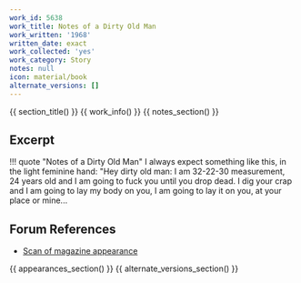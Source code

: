 ```yaml
---
work_id: 5638
work_title: Notes of a Dirty Old Man
work_written: '1968'
written_date: exact
work_collected: 'yes'
work_category: Story
notes: null
icon: material/book
alternate_versions: []
---
```


{{ section_title() }}
{{ work_info() }}
{{ notes_section() }}
## Excerpt
!!! quote "Notes of a Dirty Old Man"
    I always expect something like this, in the light feminine hand:
    "Hey dirty old man:
    I am 32-22-30 measurement, 24 years old and I am going to fuck you until you drop dead. I dig your crap and I am going to lay my body on you, I am going to lay it on you, at your place or mine...

## Forum References
- [Scan of magazine appearance](https://bukowskiforum.com/threads/notes-of-a-dirty-old-man.12522/)

{{ appearances_section() }}
{{ alternate_versions_section() }}